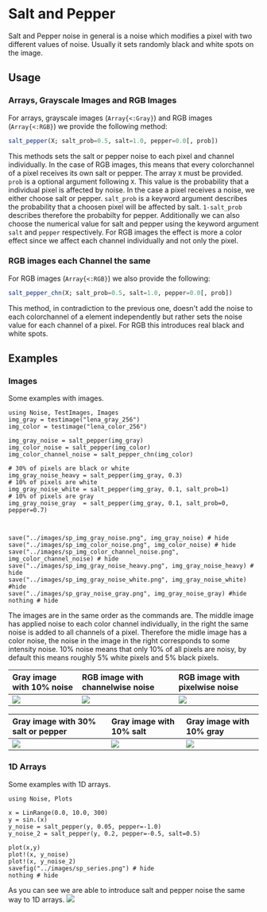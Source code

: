 # Salt and Pepper 
Salt and Pepper noise in general is a noise which modifies a pixel with two different values of noise.
Usually it sets randomly black and white spots on the image.

## Usage

### Arrays, Grayscale Images and RGB Images
For arrays, grayscale images (`Array{<:Gray}`) and RGB images (`Array{<:RGB}`) we provide the following method:
```julia
salt_pepper(X; salt_prob=0.5, salt=1.0, pepper=0.0[, prob])
```
This methods sets the salt or pepper noise to each pixel and channel individually.
In the case of RGB images, this means that every colorchannel of a pixel receives its own salt or pepper.
The array `X` must be provided.
`prob` is a optional argument following `X`. This value is the probability that a individual pixel is affected by noise.
In the case a pixel receives a noise, we either choose salt or pepper. `salt_prob` is a keyword argument describes 
the probability that a choosen pixel will be affected by salt. `1-salt_prob` describes therefore the probabilty for pepper.
Additionally we can also choose the numerical value for salt and pepper using the keyword argument `salt` and `pepper` respectively. 
For RGB images the effect is more a color effect since we affect each channel individually and not only the pixel.


### RGB images each Channel the same  
For RGB images (`Array{<:RGB}`) we also provide the following:
```julia
salt_pepper_chn(X; salt_prob=0.5, salt=1.0, pepper=0.0[, prob])
```
This method, in contradiction to the previous one, doesn't add the noise to each colorchannel of a element independently but rather 
sets the noise value for each channel of a pixel. 
For RGB this introduces real black and white spots. 


## Examples
	

### Images

Some examples with images.
```@example; output=False
using Noise, TestImages, Images
img_gray = testimage("lena_gray_256")
img_color = testimage("lena_color_256")

img_gray_noise = salt_pepper(img_gray)
img_color_noise = salt_pepper(img_color)
img_color_channel_noise = salt_pepper_chn(img_color)

# 30% of pixels are black or white
img_gray_noise_heavy = salt_pepper(img_gray, 0.3)
# 10% of pixels are white
img_gray_noise_white = salt_pepper(img_gray, 0.1, salt_prob=1)
# 10% of pixels are gray
img_gray_noise_gray  = salt_pepper(img_gray, 0.1, salt_prob=0, pepper=0.7)



save("../images/sp_img_gray_noise.png", img_gray_noise) # hide
save("../images/sp_img_color_noise.png", img_color_noise) # hide
save("../images/sp_img_color_channel_noise.png", img_color_channel_noise) # hide
save("../images/sp_img_gray_noise_heavy.png", img_gray_noise_heavy) # hide
save("../images/sp_img_gray_noise_white.png", img_gray_noise_white) #hide
save("../images/sp_gray_noise_gray.png", img_gray_noise_gray) #hide
nothing # hide
```

The images are in the same order as the commands are.
The middle image has applied noise to each color channel individually, in the right the same noise is added to all channels of a pixel.
Therefore the midle image has a color noise, the noise in the image in the right corresponds to some intensity noise.
10% noise means that only 10% of all pixels are noisy, by default this means roughly  5% white pixels and 5% black pixels.

Gray image with 10% noise| RGB image with channelwise noise| RGB image with pixelwise noise 
|:---------------------------------------------- |:----------------------------------------------- |:------------------------------------------------------- |
| ![](../../build/images/sp_img_gray_noise.png) | ![](../../build/images/sp_img_color_noise.png) | ![](../../build/images/sp_img_color_channel_noise.png) |


|Gray image with 30% salt or pepper                    | Gray image with 10% salt                            | Gray image with 10% gray                       | 
|:---------------------------------------------------- |:--------------------------------------------------- |:---------------------------------------------- |
| ![](../../build/images/sp_img_gray_noise_heavy.png)  | ![](../../build/images/sp_img_gray_noise_white.png) | ![](../../build/images/sp_gray_noise_gray.png) |


### 1D Arrays 
Some examples with 1D arrays. 

```@example
using Noise, Plots

x = LinRange(0.0, 10.0, 300)
y = sin.(x)
y_noise = salt_pepper(y, 0.05, pepper=-1.0)
y_noise_2 = salt_pepper(y, 0.2, pepper=-0.5, salt=0.5)

plot(x,y)
plot!(x, y_noise)
plot!(x, y_noise_2)
savefig("../images/sp_series.png") # hide
nothing # hide
```
As you can see we are able to introduce salt and pepper noise the same way to 1D arrays.
![](../../build/images/sp_series.png)
